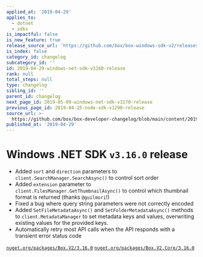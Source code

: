 ```yaml
---
applied_at: '2019-04-29'
applies_to:
  - dotnet
  - sdks
is_impactful: false
is_new_feature: true
release_source_url: 'https://github.com/box/box-windows-sdk-v2/releases/tag/v3.16.0'
is_index: false
category_id: changelog
subcategory_id: ''
id: 2019-04-29-windows-net-sdk-v3160-release
rank: null
total_steps: null
type: changelog
sibling_id: ''
parent_id: changelog
next_page_id: 2019-05-09-windows-net-sdk-v3170-release
previous_page_id: 2019-04-25-node-sdk-v1290-release
source_url: >-
  https://github.com/box/box-developer-changelog/blob/main/content/2019/04-29-windows-net-sdk-v3160-release.md
published_at: '2019-04-29'
---
```

# Windows .NET SDK `v3.16.0` release

- Added `sort` and `direction` parameters to `client.SearchManager.SearchAsync()` to  control sort order
- Added `extension` parameter to `client.FilesManager.GetThumbnailAsync()` to control which thumbnail format is returned (thanks `@guilmori`!)
- Fixed a bug where query string parameters were not correctly encoded
- Added `SetFileMetadataAsync()` and `SetFolderMetadataAsync()` methods to `client.MetadataManager` to set metadata
keys and values, overwriting existing values for the provided keys.
- Automatically retry most API calls when the API responds with a transient error status code

[`nuget.org/packages/Box.V2/3.16.0`](https://www.nuget.org/packages/Box.V2/3.16.0)
[`nuget.org/packages/Box.V2.Core/3.16.0`](https://www.nuget.org/packages/Box.V2.Core/3.16.0)
